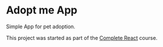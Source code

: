 # Adopt me App

Simple App for pet adoption.

This project was started as part of the [Complete React](https://frontendmasters.com/courses/complete-react-v5/) course.
